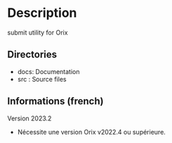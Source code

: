 # Description
submit utility for Orix

## Directories
- docs: Documentation
- src : Source files

## Informations (french)
Version 2023.2

- Nécessite une version Orix v2022.4 ou supérieure.

